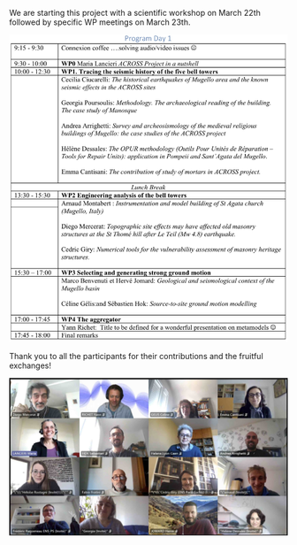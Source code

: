 

We are starting this project with a scientific workshop on March 22th followed by specific WP meetings on March 23th.

![program](images/kickoff_program.jpg)

Thank you to all the participants for their contributions and the fruitful exchanges!

![picture](images/kickoff.jpg)




